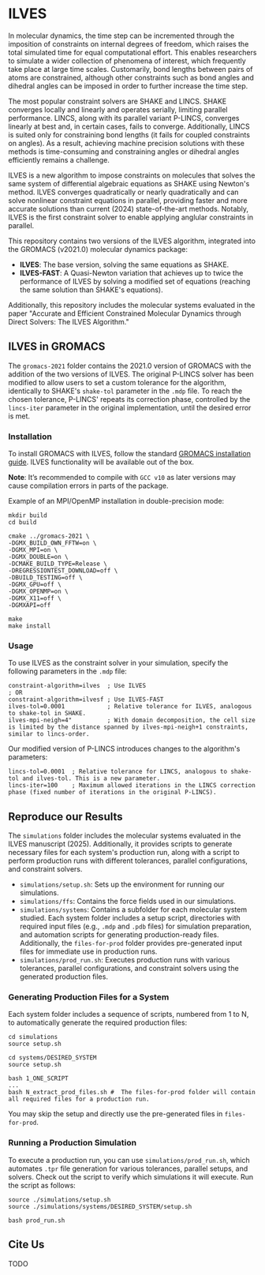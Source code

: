 # ILVES

In molecular dynamics, the time step can be incremented through the imposition of constraints on internal degrees of freedom, which raises the total simulated time for equal computational effort. This enables researchers to simulate a wider collection of phenomena of interest, which frequently take place at large time scales. Customarily, bond lengths between pairs of atoms are constrained, although other constraints such as bond angles and dihedral angles can be imposed in order to further increase the time step.

The most popular constraint solvers are SHAKE and LINCS. SHAKE converges locally and linearly and operates serially, limiting parallel performance. LINCS, along with its parallel variant P-LINCS, converges linearly at best and, in certain cases, fails to converge. Additionally, LINCS is suited only for constraining bond lengths (it fails for coupled constraints on angles). As a result, achieving machine precision solutions with these methods is time-consuming and constraining angles or dihedral angles efficiently remains a challenge.

ILVES is a new algorithm to impose constraints on molecules that solves the same system of differential algebraic equations as SHAKE using Newton's method. ILVES converges quadratically or nearly quadratically and can solve nonlinear constraint equations in parallel, providing faster and more accurate solutions than current (2024) state-of-the-art methods. Notably, ILVES is the first constraint solver to enable applying anglular constraints in parallel.

This repository contains two versions of the ILVES algorithm, integrated into the GROMACS (v2021.0) molecular dynamics package:
- **ILVES**: The base version, solving the same equations as SHAKE.
- **ILVES-FAST**: A Quasi-Newton variation that achieves up to twice the performance of ILVES by solving a modified set of equations (reaching the same solution than SHAKE's equations).

Additionally, this repository includes the molecular systems evaluated in the paper "Accurate and Efficient Constrained Molecular Dynamics through Direct Solvers: The ILVES Algorithm."

## ILVES in GROMACS

The `gromacs-2021` folder contains the 2021.0 version of GROMACS with the addition of the two versions of ILVES. The original P-LINCS solver has been modified to allow users to set a custom tolerance for the algorithm, identically to SHAKE's `shake-tol` parameter in the `.mdp` file. To reach the chosen tolerance, P-LINCS' repeats its correction phase, controlled by the `lincs-iter` parameter in the original implementation, until the desired error is met.

### Installation

To install GROMACS with ILVES, follow the standard [GROMACS installation guide](https://manual.gromacs.org/documentation/2021/install-guide/index.html). ILVES functionality will be available out of the box.

**Note**: It’s recommended to compile with `GCC v10` as later versions may cause compilation errors in parts of the package.

Example of an MPI/OpenMP installation in double-precision mode:
```
mkdir build
cd build

cmake ../gromacs-2021 \
-DGMX_BUILD_OWN_FFTW=on \
-DGMX_MPI=on \
-DGMX_DOUBLE=on \
-DCMAKE_BUILD_TYPE=Release \
-DREGRESSIONTEST_DOWNLOAD=off \
-DBUILD_TESTING=off \
-DGMX_GPU=off \
-DGMX_OPENMP=on \
-DGMX_X11=off \
-DGMXAPI=off

make
make install
```

### Usage

To use ILVES as the constraint solver in your simulation, specify the following parameters in the `.mdp` file:

```
constraint-algorithm=ilves  ; Use ILVES
; OR
constraint-algorithm=ilvesf ; Use ILVES-FAST
ilves-tol=0.0001            ; Relative tolerance for ILVES, analogous to shake-tol in SHAKE.
ilves-mpi-neigh=4"          ; With domain decomposition, the cell size is limited by the distance spanned by ilves-mpi-neigh+1 constraints, similar to lincs-order.
```

Our modified version of P-LINCS introduces changes to the algorithm's parameters:
```
lincs-tol=0.0001  ; Relative tolerance for LINCS, analogous to shake-tol and ilves-tol. This is a new parameter.
lincs-iter=100    ; Maximum allowed iterations in the LINCS correction phase (fixed number of iterations in the original P-LINCS).
```

## Reproduce our Results

The `simulations` folder includes the molecular systems evaluated in the ILVES manuscript (2025). Additionally, it provides scripts to generate necessary files for each system's production run, along with a script to perform production runs with different tolerances, parallel configurations, and constraint solvers.

- `simulations/setup.sh`: Sets up the environment for running our simulations.
- `simulations/ffs`: Contains the force fields used in our simulations.
- `simulations/systems`: Contains a subfolder for each molecular system studied. Each system folder includes a setup script, directories with required input files (e.g., `.mdp` and `.pdb` files) for simulation preparation, and automation scripts for generating production-ready files. Additionally, the `files-for-prod` folder provides pre-generated input files for immediate use in production runs.
- `simulations/prod_run.sh`: Executes production runs with various tolerances, parallel configurations, and constraint solvers using the generated production files.

### Generating Production Files for a System

Each system folder includes a sequence of scripts, numbered from 1 to N, to automatically generate the required production files:

```
cd simulations
source setup.sh

cd systems/DESIRED_SYSTEM
source setup.sh

bash 1_ONE_SCRIPT
...
bash N_extract_prod_files.sh #  The files-for-prod folder will contain all required files for a production run.
```

You may skip the setup and directly use the pre-generated files in `files-for-prod`.

### Running a Production Simulation

To execute a production run, you can use `simulations/prod_run.sh`, which automates `.tpr` file generation for various tolerances, parallel setups, and solvers. Check out the script to verify which simulations it will execute. Run the script as follows:

```
source ./simulations/setup.sh
source ./simulations/systems/DESIRED_SYSTEM/setup.sh

bash prod_run.sh
```

## Cite Us

TODO
